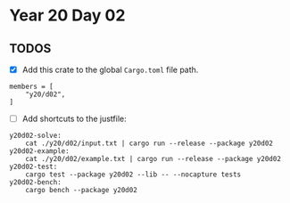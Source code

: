 # Year 20 Day 02

## TODOS

- [x] Add this crate to the global `Cargo.toml` file path.

```
members = [
    "y20/d02",
]
```

- [ ] Add shortcuts to the justfile:

```
y20d02-solve:
    cat ./y20/d02/input.txt | cargo run --release --package y20d02
y20d02-example:
    cat ./y20/d02/example.txt | cargo run --release --package y20d02
y20d02-test:
    cargo test --package y20d02 --lib -- --nocapture tests
y20d02-bench:
    cargo bench --package y20d02
```